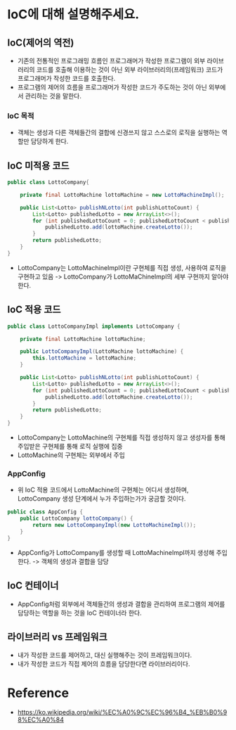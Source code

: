# IoC에 대해 설명해주세요.

## IoC(제어의 역전)
- 기존의 전통적인 프로그래밍 흐름인 프로그래머가 작성한 프로그램이 외부 라이브러리의 코드를 호출해 이용하는 것이 아닌
외부 라이브러리의(프레임워크) 코드가 프로그래머가 작성한 코드를 호출한다.
- 프로그램의 제어의 흐름을 프로그래머가 작성한 코드가 주도하는 것이 아닌 외부에서 관리하는 것을 말한다.

### IoC 목적
- 객체는 생성과 다른 객체들간의 결합에 신경쓰지 않고 스스로의 로직을 실행하는 역할만 담당하게 한다.

## IoC 미적용 코드
```java
public class LottoCompany{

	private final LottoMachine lottoMachine = new LottoMachineImpl();

	public List<Lotto> publishNLotto(int publishLottoCount) {
		List<Lotto> publishedLotto = new ArrayList<>();
		for (int publishedLottoCount = 0; publishedLottoCount < publishLottoCount; publishedLottoCount++) {
			publishedLotto.add(lottoMachine.createLotto());
		}
		return publishedLotto;
	}
}
```
- LottoCompany는 LottoMachineImpl이란 구현체를 직접 생성, 사용하여 로직을 구현하고 있음 
-> LottoCompany가 LottoMaChineImpl의 세부 구현까지 알아야 한다.

## IoC 적용 코드
```java
public class LottoCompanyImpl implements LottoCompany {

	private final LottoMachine lottoMachine;

	public LottoCompanyImpl(LottoMachine lottoMachine) {
		this.lottoMachine = lottoMachine;
	}

	public List<Lotto> publishNLotto(int publishLottoCount) {
		List<Lotto> publishedLotto = new ArrayList<>();
		for (int publishedLottoCount = 0; publishedLottoCount < publishLottoCount; publishedLottoCount++) {
			publishedLotto.add(lottoMachine.createLotto());
		}
		return publishedLotto;
	}
}
```
- LottoCompany는 LottoMachine의 구현체를 직접 생성하지 않고 생성자를 통해 주입받은 구현체를 통해 로직 실행에 집중
- LottoMachine의 구현체는 외부에서 주입

### AppConfig
- 위 IoC 적용 코드에서 LottoMachine의 구현체는 어디서 생성하며, LottoCompany 생성 단계에서 누가 주입하는가가 궁금할 것이다.

```java
public class AppConfig {
	public LottoCompany lottoCompany() {
		return new LottoCompanyImpl(new LottoMachineImpl());
	}
}
```
- AppConfig가 LottoCompany를 생성할 때 LottoMachineImpl까지 생성해 주입한다. -> 객체의 생성과 결합을 담당 <br>

## IoC 컨테이너
- AppConfig처럼 외부에서 객체들간의 생성과 결합을 관리하여 프로그램의 제어를 담당하는 역할을 하는 것을 IoC 컨테이너라 한다.

## 라이브러리 vs 프레임워크
- 내가 작성한 코드를 제어하고, 대신 실행해주는 것이 프레임워크이다.
- 내가 작성한 코드가 직접 제어의 흐름을 담당한다면 라이브러리이다.



# Reference
- https://ko.wikipedia.org/wiki/%EC%A0%9C%EC%96%B4_%EB%B0%98%EC%A0%84
